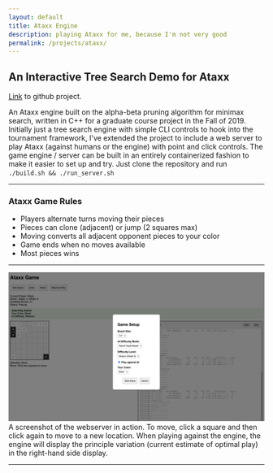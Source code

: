 ```yaml
---
layout: default
title: Ataxx Engine
description: playing Ataxx for me, because I'm not very good
permalink: /projects/ataxx/
---
```


## An Interactive Tree Search Demo for Ataxx

[Link](https://github.com/connorsteph/ataxx_tree_search) to github project.

An Ataxx engine built on the alpha-beta pruning algorithm for minimax search, written in C++ for a graduate course project in the Fall of 2019. Initially just a tree search engine with simple CLI controls to hook into the tournament framework, I've extended the project to include a web server to play Ataxx (against humans or the engine) with point and click controls. The game engine / server can be built in an entirely containerized fashion to make it easier to set up and try. Just clone the repository and run `./build.sh && ./run_server.sh`

---

### Ataxx Game Rules

- Players alternate turns moving their pieces
- Pieces can clone (adjacent) or jump (2 squares max)
- Moving converts all adjacent opponent pieces to your color
- Game ends when no moves available
- Most pieces wins

---

![alt text](/static/projects/ataxx.png)
A screenshot of the webserver in action. To move, click a square and then click again to move to a new location. When playing against the engine, the engine will display the principle variation (current estimate of optimal play) in the right-hand side display.

---

